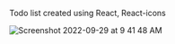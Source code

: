 Todo list created using React, React-icons

![Screenshot 2022-09-29 at 9 41 48 AM](https://user-images.githubusercontent.com/25020009/192937049-62d99e39-d82e-45d3-99fc-861e2f0587b4.png)
